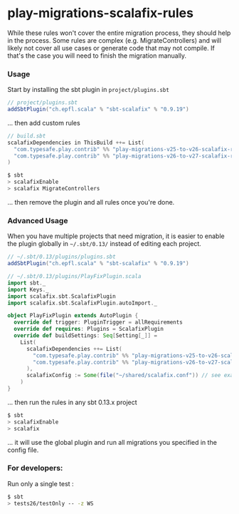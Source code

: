 # play-migrations-scalafix-rules

While these rules won't cover the entire migration process, they should help in the process.
Some rules are complex (e.g. MigrateControllers) and will likely not cover all use cases or 
generate code that may not compile. If that's the case you will need to finish the migration
manually.

### Usage

Start by installing the sbt plugin in `project/plugins.sbt`

```scala
// project/plugins.sbt
addSbtPlugin("ch.epfl.scala" % "sbt-scalafix" % "0.9.19")
```

... then add custom rules

```scala
// build.sbt
scalafixDependencies in ThisBuild ++= List(
  "com.typesafe.play.contrib" %% "play-migrations-v25-to-v26-scalafix-rules" % "0.1.0-SNAPSHOT",
  "com.typesafe.play.contrib" %% "play-migrations-v26-to-v27-scalafix-rules" % "0.1.0-SNAPSHOT"
)
```

```sh
$ sbt
> scalafixEnable
> scalafix MigrateControllers
```

... then remove the plugin and all rules once you're done.

### Advanced Usage

When you have multiple projects that need migration, it is easier to enable the plugin globally 
in `~/.sbt/0.13/` instead of editing each project.

```scala
// ~/.sbt/0.13/plugins/plugins.sbt
addSbtPlugin("ch.epfl.scala" % "sbt-scalafix" % "0.9.19")
```

```scala
// ~/.sbt/0.13/plugins/PlayFixPlugin.scala
import sbt._
import Keys._
import scalafix.sbt.ScalafixPlugin
import scalafix.sbt.ScalafixPlugin.autoImport._

object PlayFixPlugin extends AutoPlugin {
  override def trigger: PluginTrigger = allRequirements
  override def requires: Plugins = ScalafixPlugin
  override def buildSettings: Seq[Setting[_]] =
    List(
      scalafixDependencies ++= List(
        "com.typesafe.play.contrib" %% "play-migrations-v25-to-v26-scalafix-rules" % "0.1.0-SNAPSHOT",
        "com.typesafe.play.contrib" %% "play-migrations-v26-to-v27-scalafix-rules" % "0.1.0-SNAPSHOT"
      ),
      scalafixConfig := Some(file("~/shared/scalafix.conf")) // see examples
    )
}
```

... then run the rules in any sbt 0.13.x project

```sh
$ sbt
> scalafixEnable
> scalafix
```

... it will use the global plugin and run all migrations you specified in the config file.

### For developers:

Run only a single test :

```sh
$ sbt
> tests26/testOnly -- -z WS
```
